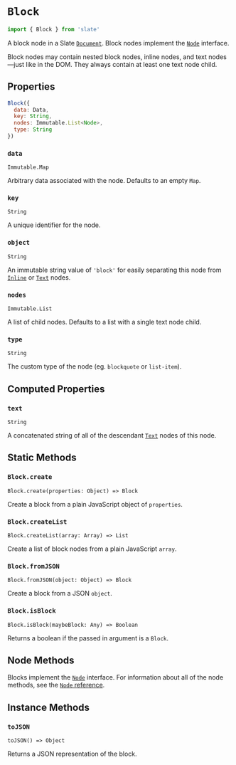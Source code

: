 # `Block`

```js
import { Block } from 'slate'
```

A block node in a Slate [`Document`](./document.md). Block nodes implement the [`Node`](./node.md) interface.

Block nodes may contain nested block nodes, inline nodes, and text nodes—just like in the DOM. They always contain at least one text node child.

## Properties

```js
Block({
  data: Data,
  key: String,
  nodes: Immutable.List<Node>,
  type: String
})
```

### `data`

`Immutable.Map`

Arbitrary data associated with the node. Defaults to an empty `Map`.

### `key`

`String`

A unique identifier for the node.

### `object`

`String`

An immutable string value of `'block'` for easily separating this node from [`Inline`](./inline.md) or [`Text`](./text.md) nodes.

### `nodes`

`Immutable.List`

A list of child nodes. Defaults to a list with a single text node child.

### `type`

`String`

The custom type of the node (eg. `blockquote` or `list-item`).

## Computed Properties

### `text`

`String`

A concatenated string of all of the descendant [`Text`](./text.md) nodes of this node.

## Static Methods

### `Block.create`

`Block.create(properties: Object) => Block`

Create a block from a plain JavaScript object of `properties`.

### `Block.createList`

`Block.createList(array: Array) => List`

Create a list of block nodes from a plain JavaScript `array`.

### `Block.fromJSON`

`Block.fromJSON(object: Object) => Block`

Create a block from a JSON `object`.

### `Block.isBlock`

`Block.isBlock(maybeBlock: Any) => Boolean`

Returns a boolean if the passed in argument is a `Block`.

## Node Methods

Blocks implement the [`Node`](./node.md) interface. For information about all of the node methods, see the [`Node` reference](./node.md).

## Instance Methods

### `toJSON`

`toJSON() => Object`

Returns a JSON representation of the block.
